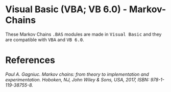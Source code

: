 # Visual Basic (VBA; VB 6.0) - Markov-Chains
These Markov Chains <kbd>.BAS</kbd> modules are made in <kbd>Visual Basic</kbd> and they are compatible with <kbd>VBA</kbd> and <kbd>VB 6.0</kbd>.

# References
<i>Paul A. Gagniuc. Markov chains: from theory to implementation and experimentation. Hoboken, NJ,  John Wiley & Sons, USA, 2017, ISBN: 978-1-119-38755-8.</i>
